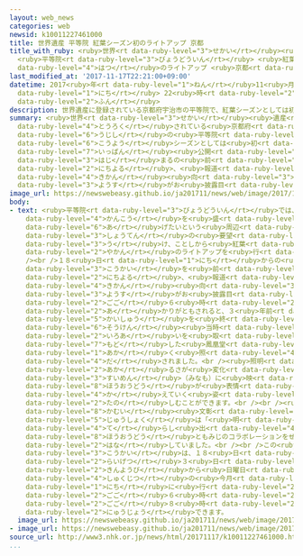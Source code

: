 ```yaml
---
layout: web_news
categories: web
newsid: k10011227461000
title: 世界遺産 平等院 紅葉シーズン初のライトアップ 京都
title_with_ruby: <ruby>世界<rt data-ruby-level="3">せかい</rt></ruby><ruby>遺産<rt data-ruby-level="6">いさん</rt></ruby>
  <ruby>平等院<rt data-ruby-level="3">びょうどういん</rt></ruby> <ruby>紅葉<rt data-ruby-level="6">こうよう</rt></ruby>シーズン<ruby>初<rt
  data-ruby-level="4">はつ</rt></ruby>のライトアップ <ruby>京都<rt data-ruby-level="3">きょうと</rt></ruby>
last_modified_at: '2017-11-17T22:21:00+09:00'
datetime: 2017<ruby>年<rt data-ruby-level="1">ねん</rt></ruby>11<ruby>月<rt data-ruby-level="1">がつ</rt></ruby>17<ruby>日<rt
  data-ruby-level="1">にち</rt></ruby> 22<ruby>時<rt data-ruby-level="2">じ</rt></ruby>21<ruby>分<rt
  data-ruby-level="2">ふん</rt></ruby>
description: 世界遺産に登録されている京都府宇治市の平等院で、紅葉シーズンとしては初めてとなるライトアップの一般公開が始まるの前に、１７日夜、報道機関向けにその様子がお披露目されました。
summary: <ruby>世界<rt data-ruby-level="3">せかい</rt></ruby><ruby>遺産<rt data-ruby-level="6">いさん</rt></ruby>に<ruby>登録<rt
  data-ruby-level="4">とうろく</rt></ruby>されている<ruby>京都府<rt data-ruby-level="4">きょうとふ</rt></ruby><ruby>宇治市<rt
  data-ruby-level="6">うじし</rt></ruby>の<ruby>平等院<rt data-ruby-level="3">びょうどういん</rt></ruby>で、<ruby>紅葉<rt
  data-ruby-level="6">こうよう</rt></ruby>シーズンとしては<ruby>初<rt data-ruby-level="4">はじ</rt></ruby>めてとなるライトアップの<ruby>一般<rt
  data-ruby-level="7">いっぱん</rt></ruby><ruby>公開<rt data-ruby-level="3">こうかい</rt></ruby>が<ruby>始<rt
  data-ruby-level="3">はじ</rt></ruby>まるの<ruby>前<rt data-ruby-level="2">まえ</rt></ruby>に、１７<ruby>日夜<rt
  data-ruby-level="2">にちよる</rt></ruby>、<ruby>報道<rt data-ruby-level="5">ほうどう</rt></ruby><ruby>機関<rt
  data-ruby-level="4">きかん</rt></ruby><ruby>向<rt data-ruby-level="3">む</rt></ruby>けにその<ruby>様子<rt
  data-ruby-level="3">ようす</rt></ruby>がお<ruby>披露目<rt data-ruby-level="7">ひろめ</rt></ruby>されました。
image_url: https://newswebeasy.github.io/ja201711/news/web/image/2017/11/17/K10011227461_1711172117_1711172118_01_02.jpg
body:
- text: <ruby>平等院<rt data-ruby-level="3">びょうどういん</rt></ruby>では、<ruby>夜<rt data-ruby-level="2">よる</rt></ruby>の<ruby>観光<rt
    data-ruby-level="4">かんこう</rt></ruby>を<ruby>盛<rt data-ruby-level="6">も</rt></ruby>り<ruby>上<rt
    data-ruby-level="6">あ</rt></ruby>げたいという<ruby>周辺<rt data-ruby-level="4">しゅうへん</rt></ruby>の<ruby>商店<rt
    data-ruby-level="3">しょうてん</rt></ruby>の<ruby>要望<rt data-ruby-level="4">ようぼう</rt></ruby>などを<ruby>受<rt
    data-ruby-level="3">う</rt></ruby>け、ことしから<ruby>紅葉<rt data-ruby-level="6">こうよう</rt></ruby>シーズンに<ruby>夜間<rt
    data-ruby-level="2">やかん</rt></ruby>のライトアップを<ruby>行<rt data-ruby-level="2">おこな</rt></ruby>うことになっています。<br
    /><br />１８<ruby>日<rt data-ruby-level="1">にち</rt></ruby>からの<ruby>一般<rt data-ruby-level="7">いっぱん</rt></ruby><ruby>公開<rt
    data-ruby-level="3">こうかい</rt></ruby>を<ruby>前<rt data-ruby-level="2">まえ</rt></ruby>に、１７<ruby>日夜<rt
    data-ruby-level="2">にちよる</rt></ruby>、<ruby>報道<rt data-ruby-level="5">ほうどう</rt></ruby><ruby>機関<rt
    data-ruby-level="4">きかん</rt></ruby><ruby>向<rt data-ruby-level="3">む</rt></ruby>けにその<ruby>様子<rt
    data-ruby-level="3">ようす</rt></ruby>がお<ruby>披露目<rt data-ruby-level="7">ひろめ</rt></ruby>され、<ruby>午後<rt
    data-ruby-level="2">ごご</rt></ruby>６<ruby>時<rt data-ruby-level="2">じ</rt></ruby>ごろに<ruby>明<rt
    data-ruby-level="2">あ</rt></ruby>かりがともされると、３<ruby>年前<rt data-ruby-level="2">ねんまえ</rt></ruby>に<ruby>改修<rt
    data-ruby-level="5">かいしゅう</rt></ruby>を<ruby>終<rt data-ruby-level="3">お</rt></ruby>え、<ruby>創建<rt
    data-ruby-level="6">そうけん</rt></ruby><ruby>当時<rt data-ruby-level="2">とうじ</rt></ruby>の<ruby>色合<rt
    data-ruby-level="2">いろあ</rt></ruby>いを<ruby>取<rt data-ruby-level="7">と</rt></ruby>り<ruby>戻<rt
    data-ruby-level="7">もど</rt></ruby>した<ruby>鳳凰堂<rt data-ruby-level="8">ほうおうどう</rt></ruby>がひときわ<ruby>赤<rt
    data-ruby-level="1">あか</rt></ruby>く<ruby>照<rt data-ruby-level="4">て</rt></ruby>らし<ruby>出<rt
    data-ruby-level="4">だ</rt></ruby>されました。<br /><ruby>照明<rt data-ruby-level="4">しょうめい</rt></ruby>は<ruby>明<rt
    data-ruby-level="2">あか</rt></ruby>るさが<ruby>変化<rt data-ruby-level="4">へんか</rt></ruby>するようになっていて、<ruby>水面<rt
    data-ruby-level="3">すいめん</rt></ruby>（みなも）に<ruby>映<rt data-ruby-level="6">うつ</rt></ruby>る<ruby>鳳凰堂<rt
    data-ruby-level="8">ほうおうどう</rt></ruby>が<ruby>表情<rt data-ruby-level="5">ひょうじょう</rt></ruby>を<ruby>変<rt
    data-ruby-level="4">か</rt></ruby>えていく<ruby>姿<rt data-ruby-level="6">すがた</rt></ruby>を<ruby>楽<rt
    data-ruby-level="2">たの</rt></ruby>しむことができます。<br /><br /><ruby>平等院<rt data-ruby-level="3">びょうどういん</rt></ruby>の<ruby>神居<rt
    data-ruby-level="8">かむい</rt></ruby><ruby>文彰<rt data-ruby-level="8">ふみあき</rt></ruby><ruby>住職<rt
    data-ruby-level="5">じゅうしょく</rt></ruby>は「<ruby>明<rt data-ruby-level="2">あ</rt></ruby>かりに<ruby>照<rt
    data-ruby-level="4">て</rt></ruby>らし<ruby>出<rt data-ruby-level="4">だ</rt></ruby>された<ruby>鳳凰堂<rt
    data-ruby-level="8">ほうおうどう</rt></ruby>ともみじのコラボレーションをぜひ<ruby>楽<rt data-ruby-level="2">たの</rt></ruby>しんでもらいたい」と<ruby>話<rt
    data-ruby-level="2">はな</rt></ruby>していました。<br /><br />この<ruby>一般<rt data-ruby-level="7">いっぱん</rt></ruby><ruby>公開<rt
    data-ruby-level="3">こうかい</rt></ruby>は、１８<ruby>日<rt data-ruby-level="1">にち</rt></ruby>から<ruby>来月<rt
    data-ruby-level="2">らいげつ</rt></ruby>３<ruby>日<rt data-ruby-level="1">にち</rt></ruby>までの<ruby>金曜日<rt
    data-ruby-level="2">きんようび</rt></ruby>から<ruby>日曜日<rt data-ruby-level="2">にちようび</rt></ruby>にかけてと、<ruby>祝日<rt
    data-ruby-level="4">しゅくじつ</rt></ruby>の<ruby>今月<rt data-ruby-level="2">こんげつ</rt></ruby>２３<ruby>日<rt
    data-ruby-level="1">にち</rt></ruby>に<ruby>行<rt data-ruby-level="2">おこな</rt></ruby>われ、<ruby>午後<rt
    data-ruby-level="2">ごご</rt></ruby>６<ruby>時<rt data-ruby-level="2">じ</rt></ruby>から<ruby>午後<rt
    data-ruby-level="2">ごご</rt></ruby>８<ruby>時<rt data-ruby-level="2">じ</rt></ruby>まで<ruby>入場<rt
    data-ruby-level="2">にゅうじょう</rt></ruby>できます。
  image_url: https://newswebeasy.github.io/ja201711/news/web/image/2017/11/17/K10011227461_1711172117_1711172118_01_03.jpg
- image_url: https://newswebeasy.github.io/ja201711/news/web/image/2017/11/17/K10011227461_1711172117_1711172208_01_04.jpg
source_url: http://www3.nhk.or.jp/news/html/20171117/k10011227461000.html
...
```

